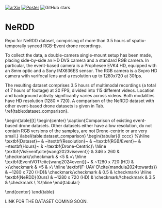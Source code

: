 [![arXiv](https://img.shields.io/badge/arXiv-2409.16099-B31B1B.svg)](https://arxiv.org/abs/2409.16099)
[![Poster](https://img.shields.io/badge/Poster-Download-blue)](https://your-link-to-poster.com)
![GitHub stars](https://img.shields.io/github/stars/MagriniGabriele/NeRDD?style=social)

# NeRDD
Repo for NeRDD dataset, comprising of more than 3.5 hours of spatio-temporally synced RGB-Event drone recordings.

To collect the data, a double-camera single-mount setup has been made, placing side-by-side an HD DVS camera and a standard RGB camera. 
In particular, the event-based camera is a Prophesee EVK4 HD, equipped with an 8mm optic and a Sony IMX636ES sensor. The RGB camera is a Svpro HD camera with varifocal lens and a resolution up to 1280x720 at 30fps.

The resulting dataset comprises 3.5 hours of multimodal recordings (a total of 7 hours of footage) at 30 FPS, divided into 115 different videos. Location and background activity significantly varies across videos. Both modalities have HD resolution ($1280 \times 720$).
A comparison of the NeRDD dataset with other event-based drone datasets is given in Tab. \ref{table:dataset_comparison}.

\begin{table}[t]
\begin{center}
\caption{Comparison of existing event-based drone datasets. Other datasets either have a low resolution, do not contain RGB versions of the samples, are not Drone-centric or are very small.}
\label{table:dataset_comparison}
\begin{tabular}{l|cccc}
%\hline
\textbf{Dataset}~ & ~\textbf{Resolution}~ & ~\textbf{RGB/Event}~ & ~\textbf{Hours}~ & ~\textbf{Drone-Centric}\\
\hline
\textbf{VisEvent\cite{wang2023visevent}} & 346 x 260 & \checkmark/\checkmark & <5 & $\times$\\
\hline
\textbf{EventVOT\cite{wang2024event}}~ &  ~1280 x 720 (HD) & $\times$/\checkmark & <5 & $\times$\\
\hline
\textbf{F-UAV-D\cite{mandula2024towards}} & ~1280 x 720 (HD)& \checkmark/\checkmark & 0.5 & \checkmark\\
\hline
\textbf{NeRDD}(Ours) & ~1280 x 720 (HD) & \checkmark/\checkmark & 3.5 & \checkmark \\
%\hline
\end{tabular}

\end{center}
\end{table}

LINK FOR THE DATASET COMING SOON.
